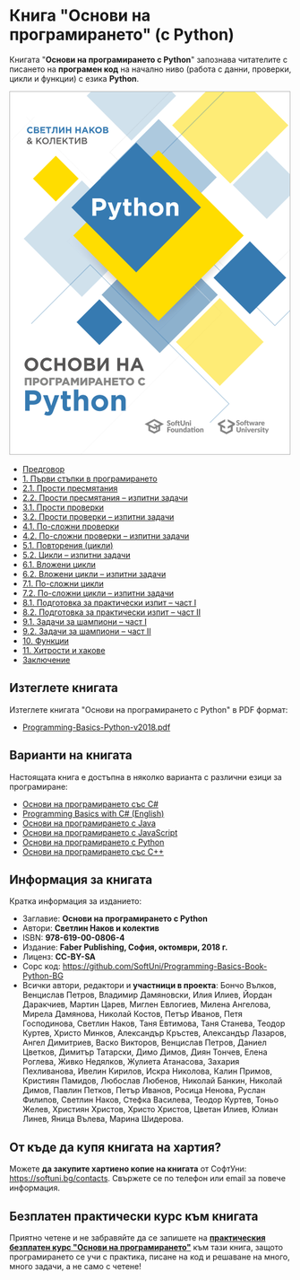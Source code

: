 # Книга "Основи на програмирането" (с Python)

Книгата "**Основи на програмирането с Python**" запознава читателите с писането на **програмен код** на начално ниво (работа с данни, проверки, цикли и функции) с езика **Python**.

<a href="https://github.com/SoftUni/Programming-Basics-Book-Python-BG/blob/master/resources/Programming-Basics-Python-v2018.pdf"><img src="/assets/Python-Programming-Basics-Book-Cover.png" alt="Книга основи на програмирането с Python - корица" class="readme-book-cover-image" /></a>

* [Предговор](chapter-00-preface.md)
* [1. Първи стъпки в програмирането](chapter-01-first-steps-in-programming.md)
* [2.1. Прости пресмятания](chapter-02-simple-calculations.md)
* [2.2. Прости пресмятания – изпитни задачи](chapter-02-simple-calculations-exam-problems.md#simple-calculations)
* [3.1. Прости проверки](chapter-03-simple-conditions.md)
* [3.2. Прости проверки – изпитни задачи](chapter-03-simple-conditions-exam-problems.md)
* [4.1. По-сложни проверки](chapter-04-complex-conditions.md)
* [4.2. По-сложни проверки – изпитни задачи](chapter-04-complex-conditions-exam-problems.md)
* [5.1. Повторения (цикли)](chapter-05-loops.md)
* [5.2. Цикли – изпитни задачи](chapter-05-loops-exam-problems.md)
* [6.1. Вложени цикли](chapter-06-nested-loops.md)
* [6.2. Вложени цикли – изпитни задачи](chapter-06-nested-loops-exam-problems.md)
* [7.1. По-сложни цикли](chapter-07-complex-loops.md)
* [7.2. По-сложни цикли – изпитни задачи](chapter-07-complex-loops-exam-problems.md)
* [8.1. Подготовка за практически изпит – част I](chapter-08-exam-preparation.md)
* [8.2. Подготовка за практически изпит – част II](chapter-08-exam-preparation-part-2.md)
* [9.1. Задачи за шампиони – част I](chapter-09-problems-for-champions.md)
* [9.2. Задачи за шампиони – част II](chapter-09-problems-for-champions-part-2.md)
* [10. Функции](chapter-10-functions.md)
* [11. Хитрости и хакове](chapter-11-tricks-and-hacks.md)
* [Заключение](chapter-12-conclusion.md)

## Изтеглете книгата

Изтеглете книгата "Основи на програмирането с Python" в PDF формат:
* <a href="https://github.com/SoftUni/Programming-Basics-Book-Python-BG/blob/master/resources/Programming-Basics-Python-v2018.pdf">Programming-Basics-Python-v2018.pdf</a>

## Варианти на книгата

Настоящата книга е достъпна в няколко варианта с различни езици за програмиране:
* [Основи на програмирането със C#](https://csharp-book.softuni.bg)
* [Programming Basics with C# (English)](https://csharp-book.softuni.org)
* [Основи на програмирането с Java](https://java-book.softuni.bg)
* [Основи на програмирането с JavaScript](https://js-book.softuni.bg)
* [Основи на програмирането с Python](https://python-book.softuni.bg)
* [Основи на програмирането със C++](https://cpp-book.softuni.bg)

## Информация за книгата

Кратка информация за изданието:
* Заглавие: **Основи на програмирането с Python**
* Автори: **Светлин Наков и колектив**
* ISBN: **978-619-00-0806-4**
* Издание: **Faber Publishing, София, октомври, 2018 г.**
* Лиценз: **CC-BY-SA**
* Сорс код: https://github.com/SoftUni/Programming-Basics-Book-Python-BG
* Всички автори, редактори и **участници в проекта**: Бончо Вълков, Венцислав Петров, Владимир Дамяновски, Илия Илиев, Йордан Даракчиев, Мартин Царев, Миглен Евлогиев, Милена Ангелова, Мирела Дамянова, Николай Костов, Петър Иванов, Петя Господинова, Светлин Наков, Таня Евтимова, Таня Станева, Теодор Куртев, Христо Минков, Aлександър Кръстев, Александър Лазаров, Ангел Димитриев, Васко Викторов, Венцислав Петров, Даниел Цветков, Димитър Татарски, Димо Димов, Диян Тончев, Елена Роглева, Живко Недялков, Жулиета Атанасова, Захария Пехливанова, Ивелин Кирилов, Искра Николова, Калин Примов, Кристиян Памидов, Любослав Любенов, Николай Банкин, Николай Димов, Павлин Петков, Петър Иванов, Росица Ненова, Руслан Филипов, Светлин Наков, Стефка Василева, Теодор Куртев, Тоньо Желев, Християн Христов, Христо Христов, Цветан Илиев, Юлиан Линев, Яница Вълева, Марина Шидерова.

## От къде да купя книгата на хартия?

Можете **да закупите хартиено копие на книгата** от СофтУни: https://softuni.bg/contacts. Свържете се по телефон или email за повече информация.

## Безплатен практически курс към книгата

Приятно четене и не забравяйте да се запишете на [**практическия безплатен курс "Основи на програмирането"**](https://softuni.bg/apply) към тази книга, защото програмирането се учи с практика, писане на код и решаване на много, много задачи, а не само с четене!

